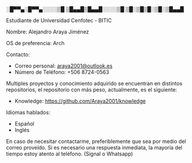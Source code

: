 ░█▀▀▄░█▀▀▄░░░░▒█
▒█▄▄█▒█▄▄█░░░░▒█
▒█░▒█▒█░▒█░▒█▄▄█

Estudiante de Universidad Cenfotec - BITIC

Nombre: Alejandro Araya Jiménez

OS de preferencia: Arch

Contacto:
* Correo personal: araya2001@outlook.es
* Número de Teléfono: +506 8724-0563

Multiples proyectos y conocimiento adquirido se encuentran en distintos repositorios, el repositorio con más peso, actualmente, es el siguiente:
* Knowledge: https://github.com/Araya2001/knowledge

Idiomas hablados:
* Español
* Inglés

En caso de necesitar contactarme, preferiblemente que sea por medio del correo proveído. Si es necesario una respuesta inmediata, la mayoría del tiempo estoy atento al teléfono. (Signal o Whatsapp)
